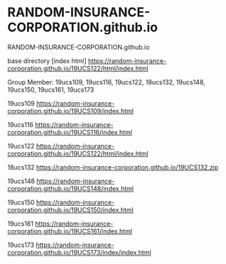 # RANDOM-INSURANCE-CORPORATION.github.io
RANDOM-INSURANCE-CORPORATION.github.io

base directory [index html] https://random-insurance-corporation.github.io/19UCS122/html/index.html

Group Member:
19ucs109,
19ucs116,
19ucs122,
18ucs132,
19ucs148,
19ucs150,
19ucs161,
19ucs173

19ucs109
	https://random-insurance-corporation.github.io/19UCS109/index.html
	
19ucs116
	https://random-insurance-corporation.github.io/19UCS116/index.html
	
19ucs122
	https://random-insurance-corporation.github.io/19UCS122/html/index.html
	
18ucs132
	https://random-insurance-corporation.github.io/19UCS132.zip
	
19ucs148
	https://random-insurance-corporation.github.io/19UCS148/index.html
	
19ucs150
	https://random-insurance-corporation.github.io/19UCS150/index.html
	
19ucs161
	https://random-insurance-corporation.github.io/19UCS161/index.html
	
19ucs173
	https://random-insurance-corporation.github.io/19UCS173/index/index.html
